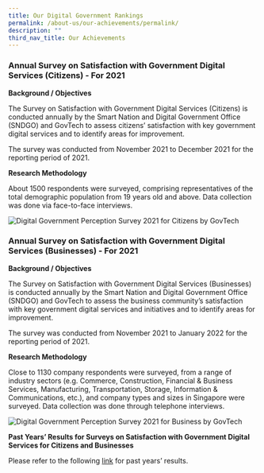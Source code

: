 ```yaml
---
title: Our Digital Government Rankings
permalink: /about-us/our-achievements/permalink/
description: ""
third_nav_title: Our Achievements
---
```

### **Annual Survey on Satisfaction with Government Digital Services (Citizens) - For 2021**

**Background / Objectives**

The Survey on Satisfaction with Government Digital Services (Citizens) is conducted annually by the Smart Nation and Digital Government Office (SNDGO) and GovTech to assess citizens’ satisfaction with key government digital services and to identify areas for improvement.

The survey was conducted from November 2021 to December 2021 for the reporting period of 2021.

**Research Methodology**

About 1500 respondents were surveyed, comprising representatives of the total demographic population from 19 years old and above. Data collection was done via face-to-face interviews.

![Digital Government Perception Survey 2021 for Citizens by GovTech](/images/our-statistics/digital-government-perception-2021-citizens.png)

### **Annual Survey on Satisfaction with Government Digital Services (Businesses) - For 2021**

**Background / Objectives**

The Survey on Satisfaction with Government Digital Services (Businesses) is conducted annually by the Smart Nation and Digital Government Office (SNDGO) and GovTech to assess the business community’s satisfaction with key government digital services and initiatives and to identify areas for improvement.

The survey was conducted from November 2021 to January 2022 for the reporting period of 2021.

**Research Methodology**

Close to 1130 company respondents were surveyed, from a range of industry sectors (e.g. Commerce, Construction, Financial & Business Services, Manufacturing, Transportation, Storage, Information & Communications, etc.), and company types and sizes in Singapore were surveyed. Data collection was done through telephone interviews.

![Digital Government Perception Survey 2021 for Business by GovTech](/images/our-statistics/digital-government-perception-2021-business.png)

**Past Years’ Results for Surveys on Satisfaction with Government Digital Services for Citizens and Businesses**

Please refer to the following [link](https://www.tech.gov.sg/digital-government-perception-survey/) for past years’ results.